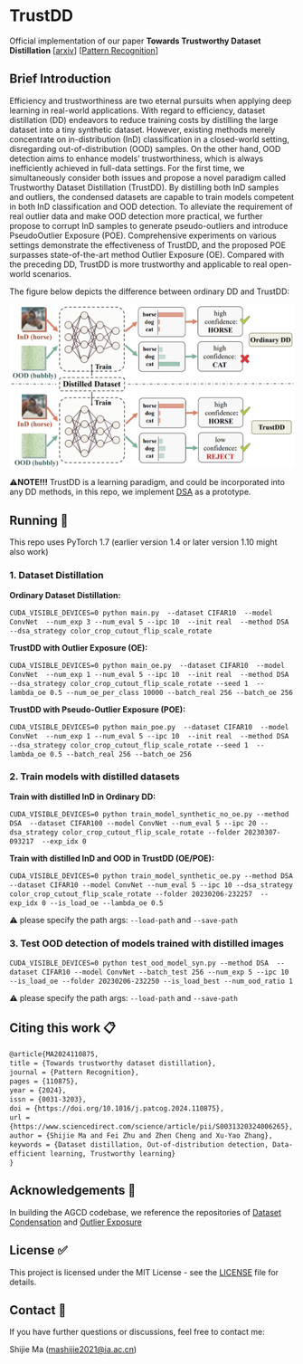 # TrustDD

Official implementation of our paper **Towards Trustworthy Dataset Distillation** [[arxiv](https://arxiv.org/abs/2307.09165)] [[Pattern Recognition](https://doi.org/10.1016/j.patcog.2024.110875)]



## Brief Introduction

Efficiency and trustworthiness are two eternal pursuits when applying deep learning in real-world applications. With regard to efficiency, dataset distillation (DD) endeavors to reduce training costs by distilling the large dataset into a tiny synthetic dataset. However, existing methods merely concentrate on in-distribution (InD) classification in a closed-world setting, disregarding out-of-distribution (OOD) samples. On the other hand, OOD detection aims to enhance models’ trustworthiness, which is always inefficiently achieved in full-data settings. For the first time, we simultaneously consider both issues and propose a novel paradigm called Trustworthy Dataset Distillation (TrustDD). By distilling both InD samples and outliers, the condensed datasets are capable to train models competent in both InD classification and OOD detection. To alleviate the requirement of real outlier data and make OOD detection more practical, we further propose to corrupt InD samples to generate pseudo-outliers and introduce PseudoOutlier Exposure (POE). Comprehensive experiments on various settings demonstrate the effectiveness of TrustDD, and the proposed POE surpasses state-of-the-art method Outlier Exposure (OE). Compared with the preceding DD, TrustDD is more trustworthy and applicable to real open-world scenarios. 

The figure below depicts the difference between ordinary DD and TrustDD:

![diagram](assets/trustdd-diagram.jpg)

:warning:**NOTE!!!** TrustDD is a learning paradigm, and could be incorporated into any DD methods, in this repo, we implement [DSA](https://github.com/VICO-UoE/DatasetCondensation) as a prototype.



## Running :running:

This repo uses PyTorch 1.7 (earlier version 1.4 or later version 1.10 might also work)

### 1. Dataset Distillation

**Ordinary Dataset Distillation:**

```shell
CUDA_VISIBLE_DEVICES=0 python main.py  --dataset CIFAR10  --model ConvNet  --num_exp 3 --num_eval 5 --ipc 10  --init real  --method DSA  --dsa_strategy color_crop_cutout_flip_scale_rotate
```

**TrustDD with Outlier Exposure (OE):**

```shell
CUDA_VISIBLE_DEVICES=0 python main_oe.py  --dataset CIFAR10  --model ConvNet  --num_exp 1 --num_eval 5 --ipc 10  --init real  --method DSA  --dsa_strategy color_crop_cutout_flip_scale_rotate --seed 1  --lambda_oe 0.5 --num_oe_per_class 10000 --batch_real 256 --batch_oe 256
```

**TrustDD with Pseudo-Outlier Exposure (POE):**

```shell
CUDA_VISIBLE_DEVICES=0 python main_poe.py  --dataset CIFAR10  --model ConvNet  --num_exp 1 --num_eval 5 --ipc 10  --init real  --method DSA  --dsa_strategy color_crop_cutout_flip_scale_rotate --seed 1  --lambda_oe 0.5 --batch_real 256 --batch_oe 256
```

### 2. Train models with distilled datasets

**Train with distilled InD in Ordinary DD:**

```shell
CUDA_VISIBLE_DEVICES=0 python train_model_synthetic_no_oe.py --method DSA  --dataset CIFAR100 --model ConvNet --num_eval 5 --ipc 20 --dsa_strategy color_crop_cutout_flip_scale_rotate --folder 20230307-093217  --exp_idx 0
```

**Train with distilled InD and OOD in TrustDD (OE/POE):**

```shell
CUDA_VISIBLE_DEVICES=0 python train_model_synthetic_oe.py --method DSA  --dataset CIFAR10 --model ConvNet --num_eval 5 --ipc 10 --dsa_strategy color_crop_cutout_flip_scale_rotate --folder 20230206-232257  --exp_idx 0 --is_load_oe --lambda_oe 0.5
```

:warning: please specify the path args: `--load-path` and `--save-path`

### 3. Test OOD detection of models trained with distilled images

```shell
CUDA_VISIBLE_DEVICES=0 python test_ood_model_syn.py --method DSA  --dataset CIFAR10 --model ConvNet --batch_test 256 --num_exp 5 --ipc 10 --is_load_oe --folder 20230206-232250 --is_load_best --num_ood_ratio 1
```

:warning: please specify the path args: `--load-path` and `--save-path`​



## Citing this work :clipboard:

```
@article{MA2024110875,
title = {Towards trustworthy dataset distillation},
journal = {Pattern Recognition},
pages = {110875},
year = {2024},
issn = {0031-3203},
doi = {https://doi.org/10.1016/j.patcog.2024.110875},
url = {https://www.sciencedirect.com/science/article/pii/S0031320324006265},
author = {Shijie Ma and Fei Zhu and Zhen Cheng and Xu-Yao Zhang},
keywords = {Dataset distillation, Out-of-distribution detection, Data-efficient learning, Trustworthy learning}
}
```





## Acknowledgements :gift:

In building the AGCD codebase, we reference the repositories of [Dataset Condensation](https://github.com/VICO-UoE/DatasetCondensation) and [Outlier Exposure](https://github.com/hendrycks/outlier-exposure)



## License :white_check_mark:

This project is licensed under the MIT License - see the [LICENSE](https://github.com/mashijie1028/TrustDD/blob/main/LICENSE) file for details.



## Contact :email:

If you have further questions or discussions, feel free to contact me:

Shijie Ma (mashijie2021@ia.ac.cn)